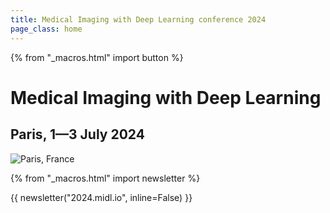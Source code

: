 ```yaml
---
title: Medical Imaging with Deep Learning conference 2024
page_class: home
---
```

{% from "_macros.html" import button %}
# Medical Imaging with Deep Learning
## Paris, 1—3 July 2024
<p class="primary-photo centered">
    <img alt="Paris, France" src="/images/paris.jpeg">
</p>

{% from "_macros.html" import newsletter %}

{{ newsletter("2024.midl.io", inline=False) }}
